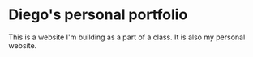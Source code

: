# Diego's personal portfolio
This is a website I'm building as a part of a class. It is also my personal website.
